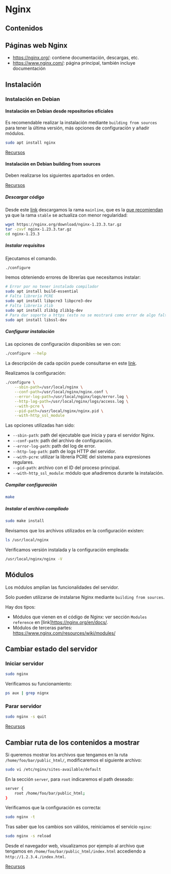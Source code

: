 # Nginx

## Contenidos


## Páginas web Nginx

- <https://nginx.org/>: contiene documentación, descargas, etc.
- <https://www.nginx.com/>: página principal, también incluye documentación

## Instalación

### Instalación en Debian

#### Instalación en Debian desde repositorios oficiales

Es recomendable realizar la instalación mediante `building from sources` para tener la última versión, más opciones de configuración y añadir módulos.

```bash
sudo apt install nginx
```

[Recursos](https://www.nginx.com/blog/setting-up-nginx/)

#### Instalación en Debian building from sources

Deben realizarse los siguientes apartados en orden.

[Recursos](https://bbvanext.udemy.com/course/nginx-fundamentals)

##### Descargar código

Desde este [link](https://nginx.org/en/download.html) descargamos la rama `mainline`, que es la [que recomiendan](https://www.nginx.com/blog/nginx-1-18-1-19-released/) ya que la rama `stable` se actualiza con menor regularidad:

```bash
wget https://nginx.org/download/nginx-1.23.3.tar.gz
tar -zxvf nginx-1.23.3.tar.gz
cd nginx-1.23.3
```

##### Instalar requisitos

Ejecutamos el comando.

```bash
./configure
```

Iremos obteniendo errores de librerías que necesitamos instalar:

```bash
# Error por no tener instalado compilador
sudo apt install build-essential
# Falta librería PCRE
sudo apt install libpcre3 libpcre3-dev
# Falta librería zlib
sudo apt install zlib1g zlib1g-dev
# Para dar soporte a https (esto no se mostrará como error de algo faltante)
sudo apt install libssl-dev
```

##### Configurar instalación

Las opciones de configuración disponibles se ven con:

```bash
./configure --help
```

La descripción de cada opción puede consultarse en este [link](https://nginx.org/en/docs/configure.html).

Realizamos la configuración:

```bash
./configure \
    --sbin-path=/usr/local/nginx \
    --conf-path=/usr/local/nginx/nginx.conf \
    --error-log-path=/usr/local/nginx/logs/error.log \
    --http-log-path=/usr/local/nginx/logs/access.log \
    --with-pcre \
    --pid-path=/usr/local/nginx/nginx.pid \
    --with-http_ssl_module
```

Las opciones utilizadas han sido:

- `--sbin-path`: path del ejecutable que inicia y para el servidor Nginx.
- `--conf-path`: path del archivo de configuración.
- `--error-log-path`: path del log de error.
- `--http-log-path`: path de logs HTTP del servidor.
- `--with-pcre`: utilizar la librería PCRE del sistema para expresiones regulares.
- `--pid-path`: archivo con el ID del proceso principal.
- `--with-http_ssl_module`: módulo que añadiremos durante la instalación.

##### Compilar configuración

```bash
make
```
##### Instalar el archivo compilado

```bash
sudo make install
```

Revisamos que los archivos utilizados en la configuración existen:

```bash
ls /usr/local/nginx
```

Verificamos versión instalada y la configuración empleada:

```bash
/usr/local/nginx/nginx -V
```

## Módulos

Los módulos amplían las funcionalidades del servidor.

Solo pueden utilizarse de instalarse Nginx mediante `building from sources`.

Hay dos tipos:

- Módulos que vienen en el código de Nginx: ver sección `Modules reference` en [link]<https://nginx.org/en/docs/>.
- Módulos de terceras partes: <https://www.nginx.com/resources/wiki/modules/>

## Cambiar estado del servidor

### Iniciar servidor

```bash
sudo nginx
```

Verificamos su funcionamiento:

```bash
ps aux | grep nignx
```

### Parar servidor

```bash
sudo nginx -s quit
```

[Recursos](https://nginx.org/en/docs/beginners_guide.html)

## Cambiar ruta de los contenidos a mostrar

Si queremos mostrar los archivos que tengamos en la ruta `/home/foo/bar/public_html/`, modificaremos el siguiente archivo:

```bash
sudo vi /etc/nginx/sites-available/default
```

En la sección `server`, para `root` indicaremos el path deseado:

```bash
server {
    root /home/foo/bar/public_html;
}
```

Verificamos que la configuración es correcta:

```bash
sudo nginx -t
```

Tras saber que los cambios son válidos, reiniciamos el servicio `nginx`:

```bash
sudo nginx -s reload
```

Desde el navegador web, visualizamos por ejemplo al archivo que tengamos en `/home/foo/bar/public_html/index.html` accediendo a `http://1.2.3.4./index.html`.

[Recursos](https://www.nginx.com/blog/setting-up-nginx/)

